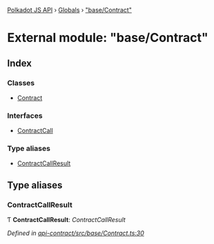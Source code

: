 [Polkadot JS API](../README.md) › [Globals](../globals.md) › ["base/Contract"](_base_contract_.md)

# External module: "base/Contract"

## Index

### Classes

* [Contract](../classes/_base_contract_.contract.md)

### Interfaces

* [ContractCall](../interfaces/_base_contract_.contractcall.md)

### Type aliases

* [ContractCallResult](_base_contract_.md#contractcallresult)

## Type aliases

###  ContractCallResult

Ƭ **ContractCallResult**: *ContractCallResult<CallType>*

*Defined in [api-contract/src/base/Contract.ts:30](https://github.com/polkadot-js/api/blob/b1a657d68/packages/api-contract/src/base/Contract.ts#L30)*
